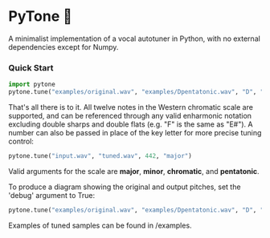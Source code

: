 # PyTone 🎹
A minimalist implementation of a vocal autotuner in Python, with no external dependencies except for Numpy.

### Quick Start

```python
import pytone
pytone.tune("examples/original.wav", "examples/Dpentatonic.wav", "D", "pentatonic")
```

That's all there is to it. All twelve notes in the Western chromatic scale are supported, and can be referenced through any valid enharmonic notation excluding double sharps and double flats (e.g. "F" is the same as "E#"). A number can also be passed in place of the key letter for more precise tuning control:

```python
pytone.tune("input.wav", "tuned.wav", 442, "major")
```

Valid arguments for the scale are **major**, **minor**, **chromatic**, and **pentatonic**.

To produce a diagram showing the original and output pitches, set the 'debug' argument to True:

```python
pytone.tune("examples/original.wav", "examples/Dpentatonic.wav", "D", "pentatonic", debug=True)
```

Examples of tuned samples can be found in /examples.